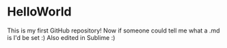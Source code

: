 HelloWorld
==========
This is my first GitHub repository!  Now if someone could tell me what a .md is I'd be set :)
Also edited in Sublime :)